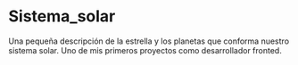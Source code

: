 # Sistema_solar
Una pequeña descripción de la estrella y los planetas que conforma nuestro sistema solar.
Uno de mis primeros proyectos como desarrollador fronted.
